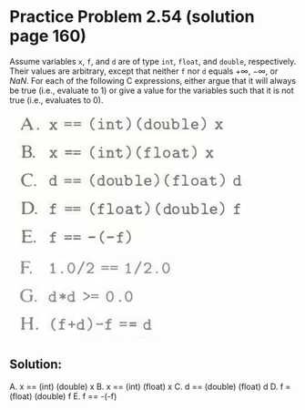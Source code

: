 # Practice Problem 2.54 (solution page 160)
Assume variables `x`, `f`, and `d` are of type `int`, `float`, and `double`, respectively. Their values are arbitrary, except that neither `f` nor `d` equals $+\infty$, $-\infty$, or $NaN$.
For each of the following C expressions, either argue that it will always be true (i.e., evaluate to 1) or give a value for the variables such that it is not true (i.e., evaluates to 0).

![](./images/2.54.png)

![](./images/2.54_2.png)

## Solution:
A. x == (int) (double) x
B. x == (int) (float) x
C. d == (double) (float) d
D. f = (float) (double) f
E. f == -(-f)